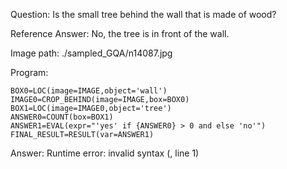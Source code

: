 Question: Is the small tree behind the wall that is made of wood?

Reference Answer: No, the tree is in front of the wall.

Image path: ./sampled_GQA/n14087.jpg

Program:

```
BOX0=LOC(image=IMAGE,object='wall')
IMAGE0=CROP_BEHIND(image=IMAGE,box=BOX0)
BOX1=LOC(image=IMAGE0,object='tree')
ANSWER0=COUNT(box=BOX1)
ANSWER1=EVAL(expr="'yes' if {ANSWER0} > 0 and else 'no'")
FINAL_RESULT=RESULT(var=ANSWER1)
```
Answer: Runtime error: invalid syntax (<string>, line 1)

